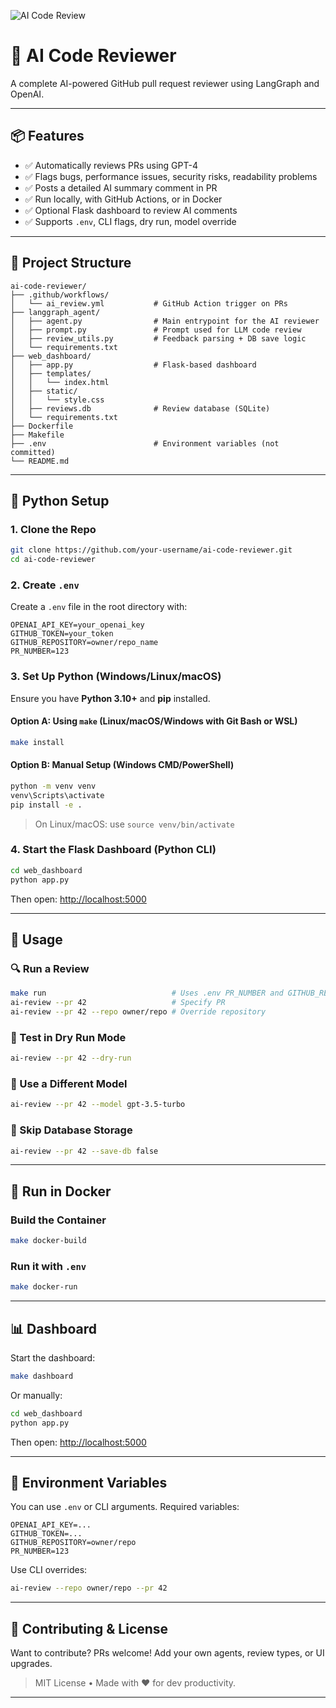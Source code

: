 ![AI Code Review](https://github.com/preslaff/ai-code-reviewer/actions/workflows/ai_review.yml/badge.svg)

# 🤖 AI Code Reviewer

A complete AI-powered GitHub pull request reviewer using LangGraph and OpenAI.

---

## 📦 Features

- ✅ Automatically reviews PRs using GPT-4
- ✅ Flags bugs, performance issues, security risks, readability problems
- ✅ Posts a detailed AI summary comment in PR
- ✅ Run locally, with GitHub Actions, or in Docker
- ✅ Optional Flask dashboard to review AI comments
- ✅ Supports `.env`, CLI flags, dry run, model override

---

## 📁 Project Structure
```text
ai-code-reviewer/
├── .github/workflows/
│   └── ai_review.yml           # GitHub Action trigger on PRs
├── langgraph_agent/
│   ├── agent.py                # Main entrypoint for the AI reviewer
│   ├── prompt.py               # Prompt used for LLM code review
│   ├── review_utils.py         # Feedback parsing + DB save logic
│   └── requirements.txt
├── web_dashboard/
│   ├── app.py                  # Flask-based dashboard
│   ├── templates/
│   │   └── index.html
│   ├── static/
│   │   └── style.css
│   ├── reviews.db              # Review database (SQLite)
│   └── requirements.txt
├── Dockerfile
├── Makefile
├── .env                        # Environment variables (not committed)
└── README.md
```

---

## 🧰 Python Setup

### 1. Clone the Repo
```bash
git clone https://github.com/your-username/ai-code-reviewer.git
cd ai-code-reviewer
```

### 2. Create `.env`
Create a `.env` file in the root directory with:
```env
OPENAI_API_KEY=your_openai_key
GITHUB_TOKEN=your_token
GITHUB_REPOSITORY=owner/repo_name
PR_NUMBER=123
```

### 3. Set Up Python (Windows/Linux/macOS)
Ensure you have **Python 3.10+** and **pip** installed.

#### Option A: Using `make` (Linux/macOS/Windows with Git Bash or WSL)
```bash
make install
```

#### Option B: Manual Setup (Windows CMD/PowerShell)
```cmd
python -m venv venv
venv\Scripts\activate
pip install -e .
```
> On Linux/macOS: use `source venv/bin/activate`

### 4. Start the Flask Dashboard (Python CLI)
```bash
cd web_dashboard
python app.py
```
Then open: [http://localhost:5000](http://localhost:5000)

---

## 🚀 Usage

### 🔍 Run a Review
```bash
make run                            # Uses .env PR_NUMBER and GITHUB_REPOSITORY
ai-review --pr 42                   # Specify PR
ai-review --pr 42 --repo owner/repo # Override repository
```

### 🧪 Test in Dry Run Mode
```bash
ai-review --pr 42 --dry-run
```

### 🧠 Use a Different Model
```bash
ai-review --pr 42 --model gpt-3.5-turbo
```

### 🚫 Skip Database Storage
```bash
ai-review --pr 42 --save-db false
```

---

## 🐳 Run in Docker

### Build the Container
```bash
make docker-build
```

### Run it with `.env`
```bash
make docker-run
```

---

## 📊 Dashboard

Start the dashboard:
```bash
make dashboard
```
Or manually:
```bash
cd web_dashboard
python app.py
```
Then open: [http://localhost:5000](http://localhost:5000)

---

## 🔐 Environment Variables

You can use `.env` or CLI arguments. Required variables:
```env
OPENAI_API_KEY=...
GITHUB_TOKEN=...
GITHUB_REPOSITORY=owner/repo
PR_NUMBER=123
```

Use CLI overrides:
```bash
ai-review --repo owner/repo --pr 42
```

---

## 🙌 Contributing & License

Want to contribute? PRs welcome! Add your own agents, review types, or UI upgrades.

> MIT License • Made with ❤️ for dev productivity.

---
